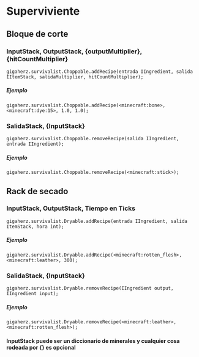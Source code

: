 # Superviviente

## Bloque de corte

### InputStack, OutputStack, {outputMultiplier}, {hitCountMultiplier}

```zenscript
gigaherz.survivalist.Choppable.addRecipe(entrada IIngredient, salida IItemStack, salidaMultiplier, hitCountMultiplier);
```

##### Ejemplo

```zenscript
gigaherz.survivalist.Choppable.addRecipe(<minecraft:bone>,<minecraft:dye:15>, 1.0, 1.0);
```

### SalidaStack, {InputStack}

```zenscript
gigaherz.survivalist.Choppable.removeRecipe(salida IIngredient, entrada IIngredient);
```

##### Ejemplo

```zenscript
gigaherz.survivalist.Choppable.removeRecipe(<minecraft:stick>);
```

## Rack de secado

### InputStack, OutputStack, Tiempo en Ticks

```zenscript
gigaherz.survivalist.Dryable.addRecipe(entrada IIngredient, salida ItemStack, hora int);
```

##### Ejemplo

```zenscript
gigaherz.survivalist.Dryable.addRecipe(<minecraft:rotten_flesh>, <minecraft:leather>, 300);
```

### SalidaStack, {InputStack}

```zenscript
gigaherz.survivalist.Dryable.removeRecipe(IIngredient output, IIngredient input);
```

##### Ejemplo

```zenscript
gigaherz.survivalist.Dryable.removeRecipe(<minecraft:leather>, <minecraft:rotten_flesh>);
```

#### InputStack puede ser un diccionario de minerales y cualquier cosa rodeada por {} es opcional